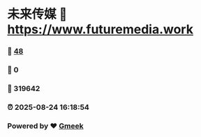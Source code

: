 # 未来传媒 :link: https://www.futuremedia.work 
### :page_facing_up: [48](https://www.futuremedia.work/tag.html) 
### :speech_balloon: 0 
### :hibiscus: 319642 
### :alarm_clock: 2025-08-24 16:18:54 
### Powered by :heart: [Gmeek](https://github.com/granthuang999/Gmeek)

